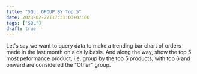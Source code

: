 ```yaml
---
title: "SQL: GROUP BY Top 5"
date: 2023-02-22T17:31:03+07:00
tags: ["SQL"]
draft: true
---
```


Let's say we want to query data to make a trending bar chart of orders made in
the last month on a daily basis. And along the way, show the top 5 most
peformance product, i.e. group by the top 5 products, with top 6 and onward are
considered the "Other" group.

